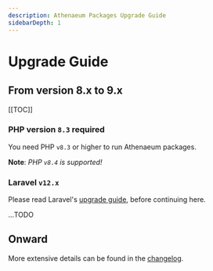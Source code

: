 ```yaml
---
description: Athenaeum Packages Upgrade Guide
sidebarDepth: 1
---
```


# Upgrade Guide

## From version 8.x to 9.x

[[TOC]]

### PHP version `8.3` required

You need PHP `v8.3` or higher to run Athenaeum packages.

**Note**: _PHP `v8.4` is supported!_

### Laravel `v12.x`

Please read Laravel's [upgrade guide](https://laravel.com/docs/12.x/upgrade), before continuing here.

...TODO

## Onward

More extensive details can be found in the [changelog](https://github.com/aedart/athenaeum/blob/master/CHANGELOG.md).
